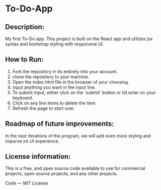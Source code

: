 # To-Do-App
## Description:
My first To-Do app. This project is built on the React app and utilizes jsx syntax and bootstrap styling with responsive UI.
## How to Run:
1. Fork the repository in its entirety into your account.
2. clone the repository to your machine.
3. Open the index.html file in the browser of your choosing.
4. Input anything you want in the input line.
5. To submit input, either click on the 'submit' button or hit enter on your keyboard.
6. Click on any line items to delete the item.
7. Refresh the page to start over.
## Roadmap of future improvements:
In the next iterations of the program, we will add even more styling and imporve on UI experience.
## License information:
This is a free, and open source code available to use for commercial projects, open source projects, and any other projects.

Code — MIT License

